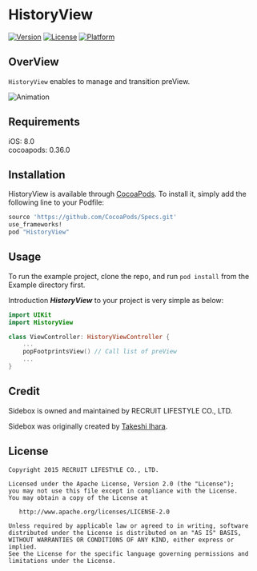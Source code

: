 # HistoryView

[![Version](https://img.shields.io/cocoapods/v/HistoryView.svg?style=flat)](http://cocoapods.org/pods/HistoryView)
[![License](https://img.shields.io/cocoapods/l/HistoryView.svg?style=flat)](http://cocoapods.org/pods/HistoryView)
[![Platform](https://img.shields.io/cocoapods/p/HistoryView.svg?style=flat)](http://cocoapods.org/pods/HistoryView)

## OverView

`HistoryView` enables to manage and transition preView.

![Animation](https://github.com/recruit-lifestyle/HistoryView/wiki/images/animation.gif)  

## Requirements

iOS: 8.0  
cocoapods: 0.36.0

## Installation

HistoryView is available through [CocoaPods](http://cocoapods.org). To install
it, simply add the following line to your Podfile:

```ruby
source 'https://github.com/CocoaPods/Specs.git'
use_frameworks!
pod "HistoryView"
```

## Usage

To run the example project, clone the repo, and run `pod install` from the Example directory first.

Introduction ***HistoryView*** to your project is very simple as below:
```swift
import UIKit
import HistoryView

class ViewController: HistoryViewController {
	...
	popFootprintsView() // Call list of preView
	...
}
```

## Credit

Sidebox is owned and maintained by RECRUIT LIFESTYLE CO., LTD.

Sidebox was originally created by [Takeshi Ihara](https://github.com/Nonchalant).

## License

    Copyright 2015 RECRUIT LIFESTYLE CO., LTD.

    Licensed under the Apache License, Version 2.0 (the "License");
    you may not use this file except in compliance with the License.
    You may obtain a copy of the License at

       http://www.apache.org/licenses/LICENSE-2.0

    Unless required by applicable law or agreed to in writing, software
    distributed under the License is distributed on an "AS IS" BASIS,
    WITHOUT WARRANTIES OR CONDITIONS OF ANY KIND, either express or implied.
    See the License for the specific language governing permissions and
    limitations under the License.


  
